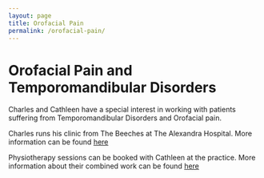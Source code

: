 ```yaml
---
layout: page
title: Orofacial Pain
permalink: /orofacial-pain/
---
```

# Orofacial Pain and Temporomandibular Disorders

Charles and Cathleen have a special interest in working with patients suffering from Temporomandibular Disorders and Orofacial pain.

Charles runs his clinic from The Beeches at The Alexandra Hospital.  More information can be found [here](http://www.charlescrawford.info)

Physiotherapy sessions can be booked with Cathleen at the practice.  More information about their combined work can be found [here](https://www.jawpainclinic.co.uk)
